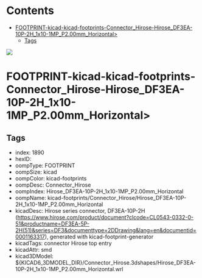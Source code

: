 



Contents
========

* [FOOTPRINT-kicad-kicad-footprints-Connector_Hirose-Hirose_DF3EA-10P-2H_1x10-1MP_P2.00mm_Horizontal>](#footprint-kicad-kicad-footprints-connector_hirose-hirose_df3ea-10p-2h_1x10-1mp_p200mm_horizontal)
	* [Tags](#tags)
  
![][im]
# FOOTPRINT-kicad-kicad-footprints-Connector_Hirose-Hirose_DF3EA-10P-2H_1x10-1MP_P2.00mm_Horizontal>

## Tags

- index: 1890
- hexID: 
- oompType: FOOTPRINT
- oompSize: kicad
- oompColor: kicad-footprints
- oompDesc: Connector_Hirose
- oompIndex: Hirose_DF3EA-10P-2H_1x10-1MP_P2.00mm_Horizontal
- oompName: kicad-footprints/Connector_Hirose/Hirose_DF3EA-10P-2H_1x10-1MP_P2.00mm_Horizontal
- kicadDesc: Hirose  series connector, DF3EA-10P-2H (https://www.hirose.com/product/document?clcode=CL0543-0332-0-51&productname=DF3EA-5P-2H(51)&series=DF3&documenttype=2DDrawing&lang=en&documentid=0001163317), generated with kicad-footprint-generator
- kicadTags: connector Hirose  top entry
- kicadAttr: smd
- kicad3DModel: ${KICAD6_3DMODEL_DIR}/Connector_Hirose.3dshapes/Hirose_DF3EA-10P-2H_1x10-1MP_P2.00mm_Horizontal.wrl



[im]: image.png
